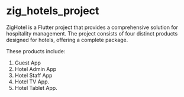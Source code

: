 # zig_hotels_project

ZigHotel is a Flutter project that provides a comprehensive solution for hospitality management.
The project consists of four distinct products designed for hotels, offering a complete package.

These products include:

1) Guest App
2) Hotel Admin App
3) Hotel Staff App
4) Hotel TV App.
5) Hotel Tablet App.
